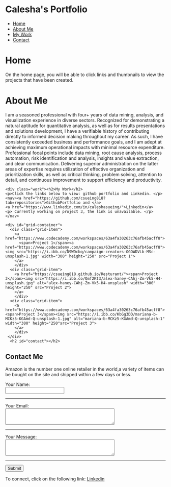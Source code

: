 <!DOCTYPE html>
<html>


<head>
  <title>Calsha's Portfolio</title>
  <meta name="viewport" content="width=device-width,initial-scale=1" >
  <link href="style.css" rel="stylesheet">
</head>
<body>
<h1>Calesha's Portfolio</h1>
    <nav>
        <ul>
          <li><a href="#Home">Home</a></li>
          <li><a href="#about">About Me</a></li>
          <li><a href="#work">My Work</a></li>
          <li><a href="#contact">Contact</a></li>
        </ul>
     </nav>
 
    

<h2 id="Home"></h2>  
  <div class="Home"><h1>Home</h1>
  <p>On the home page, you will be able to click links and thumbnails to view the projects that have been created.</p>
  </div>

  <h2 id="about"></h2>
  <div class="about"><h1>About Me</h1>
  <p class="greeting-paragraph">I am a seasoned professional with four+ years of data mining, analysis, and visualization experience in diverse sectors. Recognized for demonstrating a natural aptitude for quantitative analysis, as well as for results presentations and solutions development, I have a verifiable history of contributing directly to informed decision making throughout my career. As such, I have consistently exceeded business and performance goals, and I am adept at achieving maximum operational impacts with minimal resource expenditure. Professional focal points include data mining, root cause analysis, process automation, risk identification and analysis, insights and value extraction, and clear communication. Delivering superior administration on the latter areas of expertise requires utilization of effective organization and prioritization skills, as well as critical thinking, problem solving, attention to detail, and continuous improvement to support efficiency and productivity.</div> 


    <div class="work"><h2>My Work</h2>
    <p>Click the links below to view: github portfolio and Linkedin. </p>
    <nav><a href="https://github.com/csueing818?tab=repositories">GithubPortfolio and </a>
    <a href="https://www.linkedin.com/in/caleshasueing/">Linkedin</a>
    <p> Currently working on project 3, the link is unavailable. </p>
    </nav>
    
    <div id="grid-container">
      <div class="grid-item">
        <a href="https://www.codecademy.com/workspaces/63a4fa30263c76afb45acff8">
          <span>Project 1</span><a href="https://www.codecademy.com/workspaces/63a4fa30263c76afb45acff8"><img src="https://i.ibb.co/D9WDcbq/campaign-creators-OGOWDVLb-MSc-unsplash-1.jpg" width="300" height="250" src="Project 1">
        </a>
        </div>
      <div class="grid-item">
        <a href="https://csueing818.github.io/Resturant/"><span>Project 2</span><img src="https://i.ibb.co/Qmf2Kt3/alex-haney-CAhj-Zm-Vk5-H4-unsplash.jpg" alt="alex-haney-CAhj-Zm-Vk5-H4-unsplash" width="300" height="250" src="Project 2">
        </a>
        </div>
      <div class="grid-item">
        <a href="https://www.codecademy.com/workspaces/63a4fa30263c76afb45acff8"><span>Project 3</span><img src="https://i.ibb.co/KbGg3DD/mariana-b-MCKz5-KGAmd-Q-unsplash-1.jpg" alt="mariana-b-MCKz5-KGAmd-Q-unsplash-1" width="300" height="250"src="Project 3">
        </a>
        </div>
     </div>
      <h2 id="contact"></h2>
  <div class="contact"><section>
    <h2>Contact Me</h2>
    <article>
      <p>Amazon is the number one online retailer in the world,a variety of items can be bought on the site and shipped within a few days or less.</p>
      <form action="submission.html" method="POST">
      <section class="Name">
        <label for="Name">Your Name:</label>
        <br>
        <input type="text" name="Name" id="Name">
      </section>
      <hr>
      <section class="email">
        <label for="extra">Your Email:</label>
        <br>
        <textarea id="extra" name="extra" rows="3" cols="40"></textarea>
      </section>
      <hr>  
  <section class="extra-info">
    <label for="extra">Your Message:</label>
    <br>
    <textarea id="extra" name="extra" rows="3" cols="40"></textarea>
  </section>
  <hr>
  
  <section class="submission">
    <input type="submit" value="Submit">
  </section>
  </form>
  </section>
  </div> 
<div id="Contact Me">
</div>
</section>

<div>
<footer>
  <p>To connect, click on the following link:
    <a href="https://www.linkedin.com/in/caleshasueing/">Linkedin</a>
    </p>
</footer>
</div>
</body>
</html>
<script src="script.js"></script>